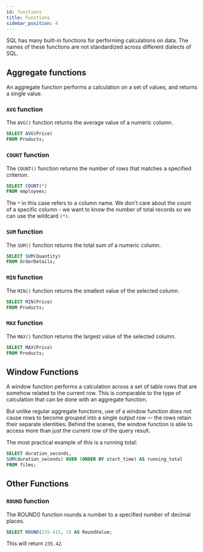 ```yaml
---
id: functions
title: Functions
sidebar_position: 4
---
```


SQL has many built-in functions for performing calculations on data. The names of these functions are not standardized across different dialects of SQL.

## Aggregate functions

An aggregate function performs a calculation on a set of values, and returns a single value.

### `AVG` function

The `AVG()` function returns the average value of a numeric column.

```sql
SELECT AVG(Price)
FROM Products;
```

### `COUNT` function

The `COUNT()` function returns the number of rows that matches a specified criterion.

```sql
SELECT COUNT(*)
FROM employees;
```

The `*` in this case refers to a column name. We don't care about the count of a specific column - we want to know the number of total records so we can use the wildcard `(*)`.

### `SUM` function

The `SUM()` function returns the total sum of a numeric column.

```sql
SELECT SUM(Quantity)
FROM OrderDetails;
```

### `MIN` function

The `MIN()` function returns the smallest value of the selected column.

```sql
SELECT MIN(Price)
FROM Products;
```

### `MAX` function

The `MAX()` function returns the largest value of the selected column.

```sql
SELECT MAX(Price)
FROM Products;
```

## Window Functions

A window function performs a calculation across a set of table rows that are somehow related to the current row. This is comparable to the type of calculation that can be done with an aggregate function.

But unlike regular aggregate functions, use of a window function does not cause rows to become grouped into a single output row — the rows retain their separate identities. Behind the scenes, the window function is able to access more than just the current row of the query result.

The most practical example of this is a running total:

```sql
SELECT duration_seconds,
SUM(duration_seconds) OVER (ORDER BY start_time) AS running_total
FROM films;
```

## Other Functions

### `ROUND` function

The ROUND() function rounds a number to a specified number of decimal places.

```sql
SELECT ROUND(235.415, 2) AS RoundValue;
```

This will return `235.42`.
